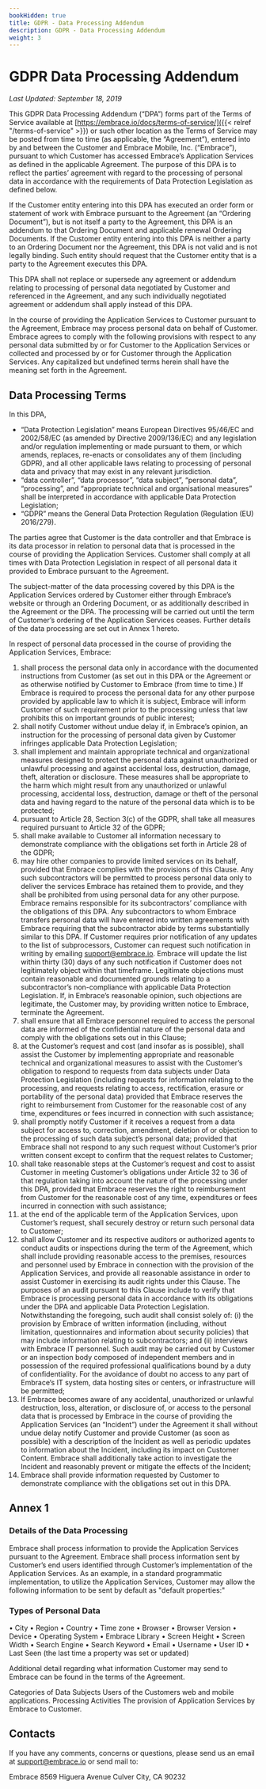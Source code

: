 ```yaml
---
bookHidden: true
title: GDPR - Data Processing Addendum
description: GDPR - Data Processing Addendum
weight: 3
---
```


# GDPR Data Processing Addendum

*Last Updated: September 18, 2019*

This GDPR Data Processing Addendum (“DPA”) forms part of the Terms of Service available at [https://embrace.io/docs/terms-of-service/]({{< relref "/terms-of-service" >}}) or such other location as the Terms of Service may be posted from time to time (as applicable, the “Agreement”), entered into by and between the Customer and Embrace Mobile, Inc. (“Embrace”), pursuant to which Customer has accessed Embrace’s Application Services as defined in the applicable Agreement. The purpose of this DPA is to reflect the parties’ agreement with regard to the processing of personal data in accordance with the requirements of Data Protection Legislation as defined below.

If the Customer entity entering into this DPA has executed an order form or statement of work with Embrace pursuant to the Agreement (an “Ordering Document”), but is not itself a party to the Agreement, this DPA is an addendum to that Ordering Document and applicable renewal Ordering Documents. If the Customer entity entering into this DPA is neither a party to an Ordering Document nor the Agreement, this DPA is not valid and is not legally binding. Such entity should request that the Customer entity that is a party to the Agreement executes this DPA.

This DPA shall not replace or supersede any agreement or addendum relating to processing of personal data negotiated by Customer and referenced in the Agreement, and any such individually negotiated agreement or addendum shall apply instead of this DPA.

In the course of providing the Application Services to Customer pursuant to the Agreement, Embrace may process personal data on behalf of Customer. Embrace agrees to comply with the following provisions with respect to any personal data submitted by or for Customer to the Application Services or collected and processed by or for Customer through the Application Services. Any capitalized but undefined terms herein shall have the meaning set forth in the Agreement.

## Data Processing Terms
In this DPA, 
  * “Data Protection Legislation” means European Directives 95/46/EC and 2002/58/EC (as amended by Directive 2009/136/EC) and any legislation and/or regulation implementing or made pursuant to them, or which amends, replaces, re-enacts or consolidates any of them (including GDPR), and all other applicable laws relating to processing of personal data and privacy that may exist in any relevant jurisdiction.
  * “data controller”, “data processor”, “data subject”, “personal data”, “processing”, and “appropriate technical and organisational measures” shall be interpreted in accordance with applicable Data Protection Legislation;
  * “GDPR” means the General Data Protection Regulation (Regulation (EU) 2016/279).

The parties agree that Customer is the data controller and that Embrace is its data processor in relation to personal data that is processed in the course of providing the Application Services. Customer shall comply at all times with Data Protection Legislation in respect of all personal data it provided to Embrace pursuant to the Agreement.

The subject-matter of the data processing covered by this DPA is the Application Services ordered by Customer either through Embrace’s website or through an Ordering Document, or as additionally described in the Agreement or the DPA. The processing will be carried out until the term of Customer’s ordering of the Application Services ceases. Further details of the data processing are set out in Annex 1 hereto.

In respect of personal data processed in the course of providing the Application Services, Embrace:
1.  shall process the personal data only in accordance with the documented instructions from Customer (as set out in this DPA or the Agreement or as otherwise notified by Customer to Embrace (from time to time.) If Embrace is required to process the personal data for any other purpose provided by applicable law to which it is subject, Embrace will inform Customer of such requirement prior to the processing unless that law prohibits this on important grounds of public interest;
2.  shall notify Customer without undue delay if, in Embrace’s opinion, an instruction for the processing of personal data given by Customer infringes applicable Data Protection Legislation;
3.  shall implement and maintain appropriate technical and organizational measures designed to protect the personal data against unauthorized or unlawful processing and against accidental loss, destruction, damage, theft, alteration or disclosure. These measures shall be appropriate to the harm which might result from any unauthorized or unlawful processing, accidental loss, destruction, damage or theft of the personal data and having regard to the nature of the personal data which is to be protected;
4.  pursuant to Article 28, Section 3(c) of the GDPR, shall take all measures required pursuant to Article 32 of the GDPR;
5.  shall make available to Customer all information necessary to demonstrate compliance with the obligations set forth in Article 28 of the GDPR;
6.  may hire other companies to provide limited services on its behalf, provided that Embrace complies with the provisions of this Clause. Any such subcontractors will be permitted to process personal data only to deliver the services Embrace has retained them to provide, and they shall be prohibited from using personal data for any other purpose. Embrace remains responsible for its subcontractors’ compliance with the obligations of this DPA. Any subcontractors to whom Embrace transfers personal data will have entered into written agreements with Embrace requiring that the subcontractor abide by terms substantially similar to this DPA. If Customer requires prior notification of any updates to the list of subprocessors, Customer can request such notification in writing by emailing [support@embrace.io](mailto:support@embrace.io). Embrace will update the list within thirty (30) days of any such notification if Customer does not legitimately object within that timeframe. Legitimate objections must contain reasonable and documented grounds relating to a subcontractor’s non-compliance with applicable Data Protection Legislation. If, in Embrace’s reasonable opinion, such objections are legitimate, the Customer may, by providing written notice to Embrace, terminate the Agreement.
7.  shall ensure that all Embrace personnel required to access the personal data are informed of the confidential nature of the personal data and comply with the obligations sets out in this Clause;
8.  at the Customer’s request and cost (and insofar as is possible), shall assist the Customer by implementing appropriate and reasonable technical and organizational measures to assist with the Customer’s obligation to respond to requests from data subjects under Data Protection Legislation (including requests for information relating to the processing, and requests relating to access, rectification, erasure or portability of the personal data) provided that Embrace reserves the right to reimbursement from Customer for the reasonable cost of any time, expenditures or fees incurred in connection with such assistance;
9.  shall promptly notify Customer if it receives a request from a data subject for access to, correction, amendment, deletion of or objection to the processing of such data subject’s personal data; provided that Embrace shall not respond to any such request without Customer’s prior written consent except to confirm that the request relates to Customer;
10.  shall take reasonable steps at the Customer’s request and cost to assist Customer in meeting Customer’s obligations under Article 32 to 36 of that regulation taking into account the nature of the processing under this DPA, provided that Embrace reserves the right to reimbursement from Customer for the reasonable cost of any time, expenditures or fees incurred in connection with such assistance;
11.  at the end of the applicable term of the Application Services, upon Customer’s request, shall securely destroy or return such personal data to Customer;
12.  shall allow Customer and its respective auditors or authorized agents to conduct audits or inspections during the term of the Agreement, which shall include providing reasonable access to the premises, resources and personnel used by Embrace in connection with the provision of the Application Services, and provide all reasonable assistance in order to assist Customer in exercising its audit rights under this Clause. The purposes of an audit pursuant to this Clause include to verify that Embrace is processing personal data in accordance with its obligations under the DPA and applicable Data Protection Legislation. Notwithstanding the foregoing, such audit shall consist solely of: (i) the provision by Embrace of written information (including, without limitation, questionnaires and information about security policies) that may include information relating to subcontractors; and (ii) interviews with Embrace IT personnel.  Such audit may be carried out by Customer or an inspection body composed of independent members and in possession of the required professional qualifications bound by a duty of confidentiality. For the avoidance of doubt no access to any part of Embrace‘s IT system, data hosting sites or centers, or infrastructure will be permitted;
13.  If Embrace becomes aware of any accidental, unauthorized or unlawful destruction, loss, alteration, or disclosure of, or access to the personal data that is processed by Embrace in the course of providing the Application Services (an “Incident”) under the Agreement it shall without undue delay notify Customer and provide Customer (as soon as possible) with a description of the Incident as well as periodic updates to information about the Incident, including its impact on Customer Content. Embrace shall additionally take action to investigate the Incident and reasonably prevent or mitigate the effects of the Incident;
14.  Embrace shall provide information requested by Customer to demonstrate compliance with the obligations set out in this DPA.

## Annex 1
### Details of the Data Processing
Embrace shall process information to provide the Application Services pursuant to the Agreement. Embrace shall process information sent by Customer’s end users identified through Customer’s implementation of the Application Services.  As an example, in a standard programmatic implementation, to utilize the Application Services, Customer may allow the following information to be sent by default as "default properties:"

### Types of Personal Data
•  City
•  Region
•  Country
•  Time zone
•  Browser
•  Browser Version
•  Device
•  Operating System
•  Embrace Library
•  Screen Height
•  Screen Width
•  Search Engine
•  Search Keyword
•  Email
•  Username
•  User ID
•  Last Seen (the last time a property was set or updated)

Additional detail regarding what information Customer may send to Embrace can be found in the terms of the Agreement.

Categories of Data Subjects
Users of the Customers web and mobile applications.
Processing Activities
The provision of Application Services by Embrace to Customer.

## Contacts
If you have any comments, concerns or questions, please send us an email at [support@embrace.io](mailto:support@embrace.io) or send mail to:

Embrace
8569 Higuera Avenue
Culver City, CA 90232

